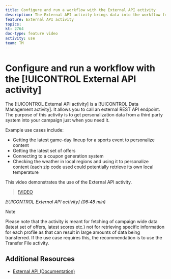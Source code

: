 ```yaml
---
title: Configure and run a workflow with the External API activity
description: The External API activity brings data into the workflow from an external system via a REST API call. 
feature: External API activity
topics:   
kt: 2764
doc-type: feature video
activity: use
team: TM
---
```


# Configure and run a workflow with the [!UICONTROL External API activity]

The [!UICONTROL External API activity] is a [!UICONTROL Data Management activity]. It allows you to call an external REST API endpoint. The purpose of this activity is to get personalization data from a third party system into your campaign just when you need it.

Example use cases include:

* Getting the latest game-day lineup for a sports event to personalize content
* Getting the latest set of offers
* Connecting to a coupon generation system
* Checking the weather in local regions and using it to personalize content (each zip code used could potentially retrieve its own local temperature

This video demonstrates the use of the External API activity.
  
  >[!VIDEO](https://video.tv.adobe.com/v/28200/?quality=12)
  
  *[!UICONTROL External API activity] (06:48 min)*

>[!NOTE]
>
>Please note that the activity is meant for fetching of campaign wide data (latest set of offers, latest scores etc.) not for retrieving specific information for each profile as that can result in large amounts of data being transferred. If the use case requires this, the recommendation is to use the Transfer File activity.

## Additional Resources

* [ External API (Documentation)](https://docs.adobe.com/content/help/en/campaign-standard/using/managing-processes-and-data/data-management-activities/external-api.html)
  